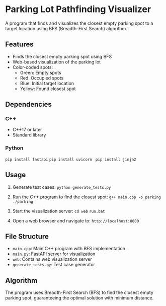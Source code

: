 # Parking Lot Pathfinding Visualizer

A program that finds and visualizes the closest empty parking spot to a target location using BFS (Breadth-First Search) algorithm.

## Features

- Finds the closest empty parking spot using BFS
- Web-based visualization of the parking lot
- Color-coded spots:
  - Green: Empty spots
  - Red: Occupied spots
  - Blue: Initial target location
  - Yellow: Found closest spot

## Dependencies

### C++

- C++17 or later
- Standard library

### Python

`pip install fastapi`
`pip install uvicorn `
`pip install jinja2`

## Usage

1.  Generate test cases:
    `python generate_tests.py`

2.  Run the C++ program to find the closest spot:
    `g++ main.cpp -o parking ./parking`

3.  Start the visualization server:
    `cd web`
    `run.bat`

4.  Open a web browser and navigate to:
    `http://localhost:8000`

## File Structure

- `main.cpp`: Main C++ program with BFS implementation
- `main.py`: FastAPI server for visualization
- `web`: Contains web visualization server
- `generate_tests.py`: Test case generator

## Algorithm

The program uses Breadth-First Search (BFS) to find the closest empty parking spot, guaranteeing the optimal solution with minimum distance.
